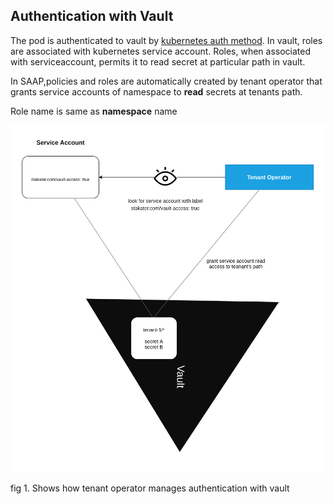 ## Authentication with Vault

The pod is authenticated to vault by [kubernetes auth method](https://www.vaultproject.io/docs/auth/kubernetes). In vault, roles are associated with kubernetes service account. Roles, when associated with serviceaccount, permits it to read secret at particular path in vault. 

In SAAP,policies and roles are automatically created by tenant operator that grants service accounts of namespace to **read** secrets at tenants path. 

Role name is same as **namespace** name 

![image](./images/tenant-operator-vault-auth.png)

fig 1. Shows how tenant operator manages authentication with vault